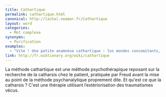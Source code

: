 ```yaml
---
title: Cathartique
permalink: cathartique.html
canonical: http://lachal.neamar.fr/Cathartique
layout: word
categories:
  - Mot complexe
synonyms:
  - Purification
examples:
  - "Vite ! Une petite anamnèse cathartique : les mondes concomitants, ce que j'écris, ce que je pense…"
link: http://fr.wiktionary.org/wiki/cathartique
---
```


La méthode cathartique est une méthode psychothérapique reposant sur la recherche de la catharsis chez le patient, pratiquée par Freud avant la mise au point de la méthode psychanalytique proprement dite.
Et qu'est ce que la catharsis ? C'est une thérapie utilisant l’extériorisation des traumatismes vécus. 

